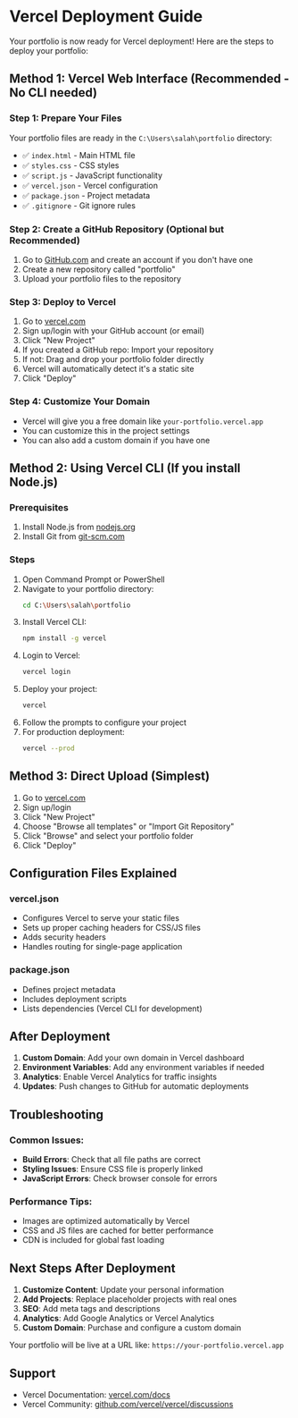 # Vercel Deployment Guide

Your portfolio is now ready for Vercel deployment! Here are the steps to deploy your portfolio:

## Method 1: Vercel Web Interface (Recommended - No CLI needed)

### Step 1: Prepare Your Files
Your portfolio files are ready in the `C:\Users\salah\portfolio` directory:
- ✅ `index.html` - Main HTML file
- ✅ `styles.css` - CSS styles
- ✅ `script.js` - JavaScript functionality
- ✅ `vercel.json` - Vercel configuration
- ✅ `package.json` - Project metadata
- ✅ `.gitignore` - Git ignore rules

### Step 2: Create a GitHub Repository (Optional but Recommended)
1. Go to [GitHub.com](https://github.com) and create an account if you don't have one
2. Create a new repository called "portfolio"
3. Upload your portfolio files to the repository

### Step 3: Deploy to Vercel
1. Go to [vercel.com](https://vercel.com)
2. Sign up/login with your GitHub account (or email)
3. Click "New Project"
4. If you created a GitHub repo: Import your repository
5. If not: Drag and drop your portfolio folder directly
6. Vercel will automatically detect it's a static site
7. Click "Deploy"

### Step 4: Customize Your Domain
- Vercel will give you a free domain like `your-portfolio.vercel.app`
- You can customize this in the project settings
- You can also add a custom domain if you have one

## Method 2: Using Vercel CLI (If you install Node.js)

### Prerequisites
1. Install Node.js from [nodejs.org](https://nodejs.org)
2. Install Git from [git-scm.com](https://git-scm.com)

### Steps
1. Open Command Prompt or PowerShell
2. Navigate to your portfolio directory:
   ```bash
   cd C:\Users\salah\portfolio
   ```
3. Install Vercel CLI:
   ```bash
   npm install -g vercel
   ```
4. Login to Vercel:
   ```bash
   vercel login
   ```
5. Deploy your project:
   ```bash
   vercel
   ```
6. Follow the prompts to configure your project
7. For production deployment:
   ```bash
   vercel --prod
   ```

## Method 3: Direct Upload (Simplest)

1. Go to [vercel.com](https://vercel.com)
2. Sign up/login
3. Click "New Project"
4. Choose "Browse all templates" or "Import Git Repository"
5. Click "Browse" and select your portfolio folder
6. Click "Deploy"

## Configuration Files Explained

### vercel.json
- Configures Vercel to serve your static files
- Sets up proper caching headers for CSS/JS files
- Adds security headers
- Handles routing for single-page application

### package.json
- Defines project metadata
- Includes deployment scripts
- Lists dependencies (Vercel CLI for development)

## After Deployment

1. **Custom Domain**: Add your own domain in Vercel dashboard
2. **Environment Variables**: Add any environment variables if needed
3. **Analytics**: Enable Vercel Analytics for traffic insights
4. **Updates**: Push changes to GitHub for automatic deployments

## Troubleshooting

### Common Issues:
- **Build Errors**: Check that all file paths are correct
- **Styling Issues**: Ensure CSS file is properly linked
- **JavaScript Errors**: Check browser console for errors

### Performance Tips:
- Images are optimized automatically by Vercel
- CSS and JS files are cached for better performance
- CDN is included for global fast loading

## Next Steps After Deployment

1. **Customize Content**: Update your personal information
2. **Add Projects**: Replace placeholder projects with real ones
3. **SEO**: Add meta tags and descriptions
4. **Analytics**: Add Google Analytics or Vercel Analytics
5. **Custom Domain**: Purchase and configure a custom domain

Your portfolio will be live at a URL like: `https://your-portfolio.vercel.app`

## Support
- Vercel Documentation: [vercel.com/docs](https://vercel.com/docs)
- Vercel Community: [github.com/vercel/vercel/discussions](https://github.com/vercel/vercel/discussions)
